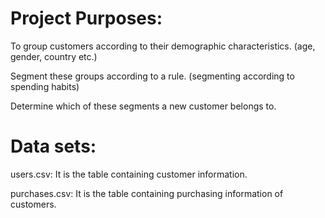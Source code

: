 # Project Purposes:
To group customers according to their demographic characteristics. (age, gender, country etc.)

Segment these groups according to a rule. (segmenting according to spending habits)

Determine which of these segments a new customer belongs to.

# Data sets:

users.csv: It is the table containing customer information. 

purchases.csv: It is the table containing purchasing information of customers.
